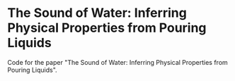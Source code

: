 # The Sound of Water: Inferring Physical Properties from Pouring Liquids
Code for the paper "The Sound of Water: Inferring Physical Properties from Pouring Liquids".

